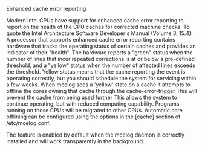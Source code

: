 Enhanced cache error reporting

Modern Intel CPUs have support for enhanced cache error reporting to report on the health of the CPU caches for corrected machine checks. To quote the Intel Architecture Software Developer's Manual (Volume 3, 15.4):
A processor that supports enhanced cache error reporting contains hardware that tracks the operating status of certain caches and provides an indicator of their "health". The hardware reports a "green" status when the number of lines that incur repeated corrections is at or below a pre-defined threshold, and a "yellow" status when the number of affected lines exceeds the threshold. Yellow status means that the cache reporting the event is operating correctly, but you should schedule the system for servicing within a few weeks.
When mcelog sees a 'yellow' state on a cache it attempts to offline the cores owning that cache through the cache-error-trigger This will prevent the cache from being used further This allows the system to continue operating, but with reduced computing capability. Programs running on those CPUs will be migrated to other CPUs.
Automatic core offlining can be configured using the options in the [cache] section of /etc/mcelog.conf.

The feature is enabled by default when the mcelog daemon is correctly installed and will work transparently in the background.